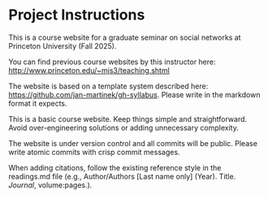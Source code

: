 # Project Instructions

This is a course website for a graduate seminar on social networks at Princeton University (Fall 2025).

You can find previous course websites by this instructor here: 
http://www.princeton.edu/~mjs3/teaching.shtml

The website is based on a template system described here: https://github.com/jan-martinek/gh-syllabus. Please write in the markdown format it expects.

This is a basic course website. Keep things simple and straightforward. Avoid over-engineering solutions or adding unnecessary complexity.

The website is under version control and all commits will be public. Please write atomic commits with crisp commit messages.

When adding citations, follow the existing reference style in the readings.md file (e.g., Author/Authors [Last name only] (Year). Title. _Journal_, volume:pages.).

